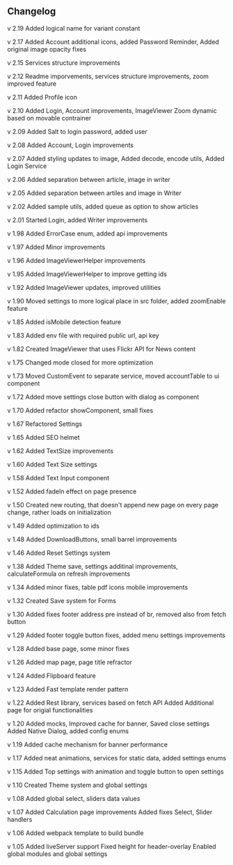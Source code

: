 ## Changelog
v 2.19
  Added logical name for variant constant

v 2.17
  Added Account additional icons, added Password Reminder, Added original image opacity fixes

v 2.15
  Services structure improvements

v 2.12
  Readme imporvements, services structure improvements, zoom improved feature

v 2.11
  Added Profile icon

v 2.10
  Added Login, Account improvements, ImageViewer Zoom dynamic based on movable contrainer

v 2.09
  Added Salt to login password, added user

v 2.08
  Added Account, Login improvements

v 2.07
  Added styling updates to image, Added decode, encode utils, Added Login Service

v 2.06
  Added separation between article, image in writer

v 2.05
  Added separation between artiles and image in Writer

v 2.02
  Added sample utils, added queue as option to show articles
  
v 2.01
  Started Login, added Writer improvements

v 1.98
  Added ErrorCase enum, added api improvements
  
v 1.97
  Added Minor improvements

v 1.96
  Added ImageViewerHelper improvements

v 1.95
  Added ImageViewerHelper to improve getting ids

v 1.92
  Added ImageViewer updates, improved utilities
  
v 1.90
  Moved settings to more logical place in src folder, added zoomEnable feature

v 1.85
  Added isMobile detection feature

v 1.83
  Added env file with required public url, api key

v 1.82
  Created ImageViewer that uses Flickr API for News content

v 1.75
  Changed mode closed for more optimization

v 1.73
  Moved CustomEvent to separate service, moved accountTable to ui component

v 1.72
  Added move settings close button with dialog as component

v 1.70
  Added refactor showComponent, small fixes

v 1.67
  Refactored Settings
  
v 1.65
  Added SEO helmet

v 1.62
  Added TextSize improvements

v 1.60
  Added Text Size settings

v 1.58
  Added Text Input component

v 1.52
  Added fadeIn effect on page presence

v 1.50
  Created new routing, that doesn't append new page on every page change, rather loads on initialization

v 1.49
  Added optimization to ids

v 1.48
  Added DownloadButtons, small barrel improvements

v 1.46
  Added Reset Settings system

v 1.38
  Added Theme save, settings additinal improvements, calculateFormula on refresh improvements
  
v 1.34
  Added minor fixes, table pdf icons mobile improvements

v 1.32
  Created Save system for Forms

v 1.30
  Added fixes footer address pre instead of br, removed also from fetch button

v 1.29
  Added footer toggle button fixes, added menu settings improvements

v 1.28
  Added base page, some minor fixes

v 1.26
  Added map page, page title refractor

v 1.24
  Added Flipboard feature
  
v 1.23
  Added Fast template render pattern

v 1.22
  Added Rest library, services based on fetch API
  Added Additional page for origial functionalities

v 1.20
  Added mocks, Improved cache for banner, Saved close settings
  Added Native Dialog, added config enums

v 1.19
  Added cache mechanism for banner performance

v 1.17
  Added neat animations, services for static data, added settings enums

v 1.15
  Added Top settings with animation and toggle button to open settings

v 1.10
  Created Theme system and global settings
  
v 1.08
  Added global select, sliders data values

v 1.07
  Added Calculation page improvements
  Added fixes Select, Slider handlers

v 1.06
  Added webpack template to build bundle

v 1.05
  Added liveServer support
  Fixed height for header-overlay
  Enabled global modules and global settings 